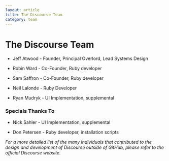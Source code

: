 ```yaml
---
layout: article
title: The Discourse Team
category: team
---
```


# The Discourse Team

* Jeff Atwood - Founder, Principal Overlord, Lead Systems Design

* Robin Ward - Co-Founder, Ruby developer

* Sam Saffron - Co-Founder, Ruby developer

* Neil Lalonde - Ruby Developer

* Ryan Mudryk - UI Implementation, supplemental

### Specials Thanks To

* Nick Sahler - UI Implementation, supplemental

* Don Petersen - Ruby developer, installation scripts

*For a more detailed list of the many individuals that contributed to the design and development of Discourse outside of GitHub, please refer to the official Discourse website.*